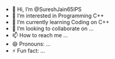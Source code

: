 - 👋 Hi, I’m @SureshJain65IPS
- 👀 I’m interested in Programming C++
- 🌱 I’m currently learning Coding on C++
- 💞️ I’m looking to collaborate on ...
- 📫 How to reach me ...
- 😄 Pronouns: ...
- ⚡ Fun fact: ...

<!---
SureshJain65IPS/SureshJain65IPS is a ✨ special ✨ repository because its `README.md` (this file) appears on your GitHub profile.
You can click the Preview link to take a look at your changes.
--->
